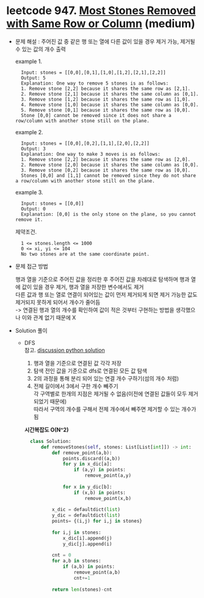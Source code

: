 # leetcode 947. [Most Stones Removed with Same Row or Column](https://leetcode.com/problems/most-stones-removed-with-same-row-or-column/description/) (medium)

* 문제 해설 : 주어진 값 중 같은 행 또는 열에 다른 값이 있을 경우 제거 가능, 제거될 수 있는 값의 개수 출력
 
  example 1. 
  ```text
    Input: stones = [[0,0],[0,1],[1,0],[1,2],[2,1],[2,2]]
    Output: 5
    Explanation: One way to remove 5 stones is as follows:
    1. Remove stone [2,2] because it shares the same row as [2,1].
    2. Remove stone [2,1] because it shares the same column as [0,1].
    3. Remove stone [1,2] because it shares the same row as [1,0].
    4. Remove stone [1,0] because it shares the same column as [0,0].
    5. Remove stone [0,1] because it shares the same row as [0,0].
    Stone [0,0] cannot be removed since it does not share a row/column with another stone still on the plane.
    ```
  
  example 2.
  ```text
    Input: stones = [[0,0],[0,2],[1,1],[2,0],[2,2]]
    Output: 3
    Explanation: One way to make 3 moves is as follows:
    1. Remove stone [2,2] because it shares the same row as [2,0].
    2. Remove stone [2,0] because it shares the same column as [0,0].
    3. Remove stone [0,2] because it shares the same row as [0,0].
    Stones [0,0] and [1,1] cannot be removed since they do not share a row/column with another stone still on the plane.
    ```
  
  example 3.
  ```text
    Input: stones = [[0,0]]
    Output: 0
    Explanation: [0,0] is the only stone on the plane, so you cannot remove it.
    ```
  
  제약조건.
  ```text
    1 <= stones.length <= 1000
    0 <= xi, yi <= 104
    No two stones are at the same coordinate point.
    ```
  
* 문제 접근 방법

    행과 열을 기준으로 주어진 값을 정리한 후 주어진 값을 차례대로 탐색하며 행과 열에 값이 있을 경우 제거, 행과 열을 저장한 변수에서도 제거   
    다른 값과 행 또는 열로 연결이 되어있는 값이 먼저 제거되게 되면 제거 가능한 값도 제거되지 못하게 되어서 개수가 줄어듬  
    -> 연결된 행과 열의 개수를 확인하여 값이 적은 것부터 구현하는 방법을 생각했으나 이와 관계 없기 때문에 X
    
* Solution 풀이
  - DFS  
  참고. [discussion python solution](https://leetcode.com/problems/most-stones-removed-with-same-row-or-column/solutions/1689443/for-beginners-count-number-of-connected-graphs-o-n-94-faster/?orderBy=most_votes&languageTags=python)
  
      1. 행과 열을 기준으로 연결된 값 각각 저장
      2. 탐색 전인 값을 기준으로 dfs로 연결된 모든 값 탐색
      3. 2의 과정을 통해 분리 되어 있는 연결 개수 구하기(섬의 개수 처럼)
      4. 전체 길이에서 3에서 구한 개수 빼주기  
         각 구역별로 한개의 지점은 제거될 수 없음(이전에 연결된 값들이 모두 제거되었기 때문에)  
         따라서 구역의 개수를 구해서 전체 개수에서 빼주면 제거할 수 있는 개수가 됨
         
      **시간복잡도 O(N^2)**
      
      ```python
        class Solution:
            def removeStones(self, stones: List[List[int]]) -> int:
                def remove_point(a,b):
                    points.discard((a,b))
                    for y in x_dic[a]:
                        if (a,y) in points:
                            remove_point(a,y)
        
                    for x in y_dic[b]:
                        if (x,b) in points:
                            remove_point(x,b)
        
                x_dic = defaultdict(list)
                y_dic = defaultdict(list)
                points= {(i,j) for i,j in stones}
                
                for i,j in stones:
                    x_dic[i].append(j)
                    y_dic[j].append(i)
        
                cnt = 0
                for a,b in stones:
                    if (a,b) in points:
                        remove_point(a,b)
                        cnt+=1
        
                return len(stones)-cnt
    ```
   